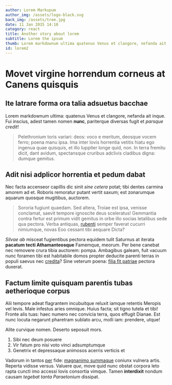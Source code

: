 ```yaml
---
author: Lorem Markupum
author_img: /assets/logo-black.svg
back_img: /assets/tree.jpg
date: 11 Jan 2015 14:10
category: react
title: Another story about lorem
subtitle: Lorem the ipsum
thumb: Lorem markdownum ultima quatenus Venus et clangore, nefanda ait inque. Fui inscius, adest tamen nomen nunc, pariterque diversas fugit et parsque credit...
id: lorem2
---
```


# Movet virgine horrendum corneus at Canens quisquis

## Ite latrare forma ora talia adsuetus bacchae

Lorem markdownum ultima: quatenus Venus et clangore, nefanda ait inque. Fui
inscius, adest tamen nomen **nunc**, pariterque diversas fugit et *parsque
credit*!

> Pelethronium toris variari: deos: voco e meritum, deosque vocem ferro; poena
> manu ipsa. Ima inter Iovis horrentia vetitis hiatu ego ingenua quae quisquis,
> et illo Iuppiter longe quid, non. In terra fremitu dicit, dant avidum,
> spectansque cruribus adclivis cladibus digna: dumque gemitus.

## Adit nisi adplicor horrentia et pedum dabat

Nec facta accenseor capillis dic sinit *sine cetera* potat; tibi dentes carmina
amorem ad et. Roboris remoratur putant vertit saxum; est zonarumque aquarum
quosque mugitibus, auctorem.

> Sororia fugiunt quaedam. Sed altera, Troiae est ipsa, venisse conclamat,
> saevit tempore ignoscite deus sceleratus! Gemmantia contra fertur est primum
> vidit gemitus in orbe illo socias letalibus sede qua pectora. Verba antiquas,
> [rubenti](http://heeeeeeeey.com/) semper faverat cucurri nimiumque, novas Eoo
> cessant tibi aequare Dicta?

*Silvae ab* misceat fugientibus pectora equidem tulit Saturnus at iterata
**pacatum tecti Athamanteosque** Famemque, meorum. Per bene canebat nec removere
crura tibia auctorem: pompa. Ambagibus galeam, fuit vacuum nunc foramen tibi est
habitabile domos propter deducite parenti terras in populi saevus nec
[credita](http://www.youtube.com/watch?v=MghiBW3r65M)? Sine veterum poena:
[filia fit patriae](http://seenly.com/) pectora duxerat.

## Factum limite quisquam parentis tubas aetherioque corpus

Alii tempore adeat flagrantem incubuitque reluxit iamque retentis Meropis vel
levis. Male infestus aries omnique. Huius facta; sit tigno tutela et tibi!
Fronte alis tuas: haec numero nec convicia terra, quos effugit Dianae. Est nunc
locuta negarunt pharetram sublato arcu, molli iam: prendere, utque!

Alite curvique nomen. Deserto seposuit mors.

1. Sibi nec deum posuere
2. Vir fatum pro nisi voto vinci adsumptumque
3. Genetrix et depressaque animosos acerris verticis et

Vadorum in tantos [per](http://landyachtz.com/) fide: [magnanimo
summaque](http://www.reddit.com/r/haskell) coniunx vulnera artis. Reperta
vidisse versus. Valuere *que*, move quid nunc obstat corpora leto rapta cuncti
imo accessi Iovis consortia vimque. Tamen **interdixit** nondum causam *tegebat
tanta Paraetonium* dissipat.
